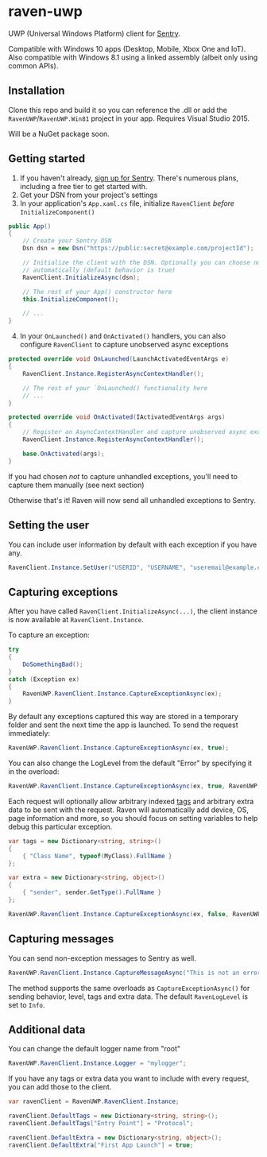# raven-uwp

UWP (Universal Windows Platform) client for [Sentry](https://www.getsentry.com/welcome/).

Compatible with Windows 10 apps (Desktop, Mobile, Xbox One and IoT). Also compatible with Windows 8.1 using a linked assembly (albeit only using common APIs).


## Installation

Clone this repo and build it so you can reference the .dll or add the `RavenUWP`/`RavenUWP.Win81` project in your app. Requires Visual Studio 2015.

Will be a NuGet package soon.


## Getting started

1. If you haven't already, [sign up for Sentry](https://www.getsentry.com/signup/). There's numerous plans, including a free tier to get started with.
2. Get your DSN from your project's settings
3. In your application's `App.xaml.cs` file, initialize `RavenClient` _before_ `InitializeComponent()`
```csharp
public App()
{
    // Create your Sentry DSN
    Dsn dsn = new Dsn("https://public:secret@example.com/projectId");

    // Initialize the client with the DSN. Optionally you can choose not to handle unhandled exceptions
    // automatically (default behavior is true)
    RavenClient.InitializeAsync(dsn);

    // The rest of your App() constructor here
    this.InitializeComponent();

    // ...
}
```
4. In your `OnLaunched()` and `OnActivated()` handlers, you can also configure `RavenClient` to capture unobserved async exceptions
```csharp
protected override void OnLaunched(LaunchActivatedEventArgs e)
{
    RavenClient.Instance.RegisterAsyncContextHandler();

    // The rest of your `OnLaunched() functionality here
    // ...
}

protected override void OnActivated(IActivatedEventArgs args)
{
    // Register an AsyncContextHandler and capture unobserved async exceptions
    RavenClient.Instance.RegisterAsyncContextHandler();

    base.OnActivated(args);
}
```

If you had chosen *not* to capture unhandled exceptions, you'll need to capture them manually (see next section)

Otherwise that's it! Raven will now send all unhandled exceptions to Sentry.


## Setting the user

You can include user information by default with each exception if you have any.
```csharp
RavenClient.Instance.SetUser("USERID", "USERNAME", "useremail@example.com");
```


## Capturing exceptions

After you have called `RavenClient.InitializeAsync(...)`, the client instance is now available at `RavenClient.Instance`.

To capture an exception:
```csharp
try
{
    DoSomethingBad();
}
catch (Exception ex)
{
    RavenUWP.RavenClient.Instance.CaptureExceptionAsync(ex);
}
```

By default any exceptions captured this way are stored in a temporary folder and sent the next time the app is launched. To send the request immediately:
```csharp
RavenUWP.RavenClient.Instance.CaptureExceptionAsync(ex, true);
```

You can also change the LogLevel from the default "Error" by specifying it in the overload:
```csharp
RavenUWP.RavenClient.Instance.CaptureExceptionAsync(ex, true, RavenUWP.RavenLogLevel.Warning);
```

Each request will optionally allow arbitrary indexed [tags](https://docs.getsentry.com/hosted/tagging/) and arbitrary extra data to be sent with the request. Raven will automatically add device, OS, page information and more, so you should focus on setting variables to help debug this particular exception.
```csharp
var tags = new Dictionary<string, string>()
{
    { "Class Name", typeof(MyClass).FullName }
};

var extra = new Dictionary<string, object>()
{
    { "sender", sender.GetType().FullName }
};

RavenUWP.RavenClient.Instance.CaptureExceptionAsync(ex, false, RavenUWP.RavenLogLevel.Error, tags, extra);
```


## Capturing messages

You can send non-exception messages to Sentry as well.
```csharp
RavenUWP.RavenClient.Instance.CaptureMessageAsync("This is not an error!");
```

The method supports the same overloads as `CaptureExceptionAsync()` for sending behavior, level, tags and extra data. The default `RavenLogLevel` is set to `Info`.


## Additional data

You can change the default logger name from "root"
```csharp
RavenUWP.RavenClient.Instance.Logger = "mylogger";
```

If you have any tags or extra data you want to include with every request, you can add those to the client.

```csharp
var ravenClient = RavenUWP.RavenClient.Instance;

ravenClient.DefaultTags = new Dictionary<string, string>();
ravenClient.DefaultTags["Entry Point"] = "Protocol";

ravenClient.DefaultExtra = new Dictionary<string, object>();
ravenClient.DefaultExtra["First App Launch"] = true;
```
